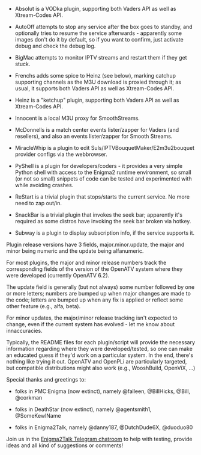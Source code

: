 * Absolut is a VODka plugin, supporting both Vaders API as well as Xtream-Codes API.

* AutoOff attempts to stop any service after the box goes to standby, and optionally
  tries to resume the service afterwards - apparently some images don't do it by
  default, so if you want to confirm, just activate debug and check the debug log.

* BigMac attempts to monitor IPTV streams and restart them if they get stuck.

* Frenchs adds some spice to Heinz (see below), marking catchup supporting channels
  as the M3U download is proxied through it; as usual, it supports both Vaders API
  as well as Xtream-Codes API.

* Heinz is a "ketchup" plugin, supporting both Vaders API as well as Xtream-Codes API.

* Innocent is a local M3U proxy for SmoothStreams.

* McDonnells is a match center events lister/zapper for Vaders (and resellers), and
  also an events lister/zapper for Smooth Streams.

* MiracleWhip is a plugin to edit Suls/IPTVBouquetMaker/E2m3u2bouquet provider configs
  via the webbrowser.

* PyShell is a plugin for developers/coders - it provides a very simple Python
  shell with access to the Enigma2 runtime environment, so small (or not so small)
  snippets of code can be tested and experimented with while avoiding crashes.

* ReStart is a trivial plugin that stops/starts the current service. No more need
  to zap out/in.

* SnackBar is a trivial plugin that invokes the seek bar; apparently it's required
  as some distros have invoking the seek bar broken via hotkey.

* Subway is a plugin to display subscription info, if the service supports it.

Plugin release versions have 3 fields, major.minor.update, the major and minor
being numeric and the update being alfanumeric.

For most plugins, the major and minor release numbers track the corresponding fields of
the version of the OpenATV system where they were developed (currently OpenATV 6.2).

The update field is generally (but not always) some number followed by one or more
letters; numbers are bumped up when major changes are made to the code; letters are
bumped up when any fix is applied or reflect some other feature (e.g., alfa, beta).

For minor updates, the major/minor release tracking isn't expected to change, even
if the current system has evolved - let me know about innaccuracies.

Typically, the README files for each plugin/script will provide the necessary information
regarding where they were developed/tested, so one can make an educated guess if they'd
work on a particular system. In the end, there's nothing like trying it out. OpenATV and
OpenPLi are particularly targeted, but compatible distributions might also work
(e.g., WooshBuild, OpenViX, ...)


Special thanks and greetings to:

* folks in PMC:Enigma (now extinct), namely @falleen, @BillHicks, @Bill, @corkman

* folks in DeathStar (now extinct), namely @agentsmith1, @SomeKewlName

* folks in Enigma2Talk, namely @danny187, @DutchDude6X, @duoduo80

Join us in the [Enigma2Talk Telegram chatroom](https://t.me/talkenigma2)
to help with testing, provide ideas and all kind of suggestions or comments!
